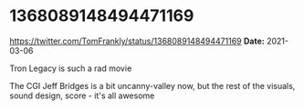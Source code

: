 # 1368089148494471169
https://twitter.com/TomFrankly/status/1368089148494471169
**Date:** 2021-03-06

Tron Legacy is such a rad movie

The CGI Jeff Bridges is a bit uncanny-valley now, but the rest of the visuals, sound design, score - it's all awesome
